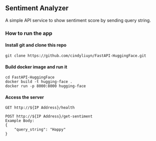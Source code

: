 ## Sentiment Analyzer ##

A simple API service to show sentiment score by sending query string.

### How to run the app ###

#### Install git and clone this repo ####
```
git clone https://github.com/cindyliuyn/FastAPI-HuggingFace.git
```

#### Build docker image and run it ####
```
cd FastAPI-HuggingFace
docker build -t hugging-face .
docker run -p 8000:8000 hugging-face
```

#### Access the server ####
```
GET http://${IP Address}/health

POST http://${IP Address}/get-sentiment
Example Body:
{
    "query_string": "Happy"
}
```